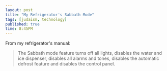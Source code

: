 ```yaml
---
layout: post
title: "My Refrigerator's Sabbath Mode"
tags: [judaism, technology]
published: true
time: 8:45PM
---
```


From my refrigerator's manual:

> The Sabbath mode feature turns off all lights, disables the water and ice
> dispenser, disables all alarms and tones, disables the automatic defrost
> feature and disables the control panel.
